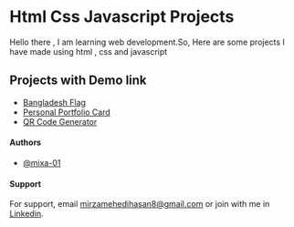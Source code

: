 
# Html Css Javascript Projects

Hello there , I am learning web development.So, Here are some projects I have made using html , css and javascript


## Projects with Demo link


- [Bangladesh Flag](https://mixa-01.github.io/HTML-CSS-JAVA-Projects/01.%20Bangladesh%20Flag/index-project.html)
- [Personal Portfolio Card](https://mixa-01.github.io/HTML-CSS-JAVA-Projects/02.%20Simple%20Portfolio/index.html)
- [QR Code Generator](https://mixa-01.github.io/HTML-CSS-JAVA-Projects/03.%20QR%20Code%20Generator/index.html)



#### Authors

- [@mixa-01](https://github.com/mixa-01/mixa-01)


#### Support

For support, email mirzamehedihasan8@gmail.com or join with me in [Linkedin](https://www.linkedin.com/in/mirza-mehedi-hasan-a37a16263/).

